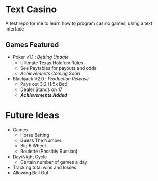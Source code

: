 # Text Casino
A test repo for me to learn how to program casino games, using a text interface

## Games Featured
- Poker v1.1 : *Betting Update*
  - Ulitmate Texas Hold'em Rules
  - See Paytables for payouts and odds
  - *Achievements Coming Soon*
- Blackjack V2.0 : *Production Release*
  - Pays out 3:2 (1.5x Bet)
  - Dealer Stands on 17
  - ***Achievements Added***

# Future Ideas
- Games
  - Horse Betting
  - Guess The Number
  - Big 6 Wheel
  - Roulette (Possibly Russian)
- Day/Night Cycle
  - Certain number of games a day
- Tracking total wins and losses
- Allowing Bail Out 
